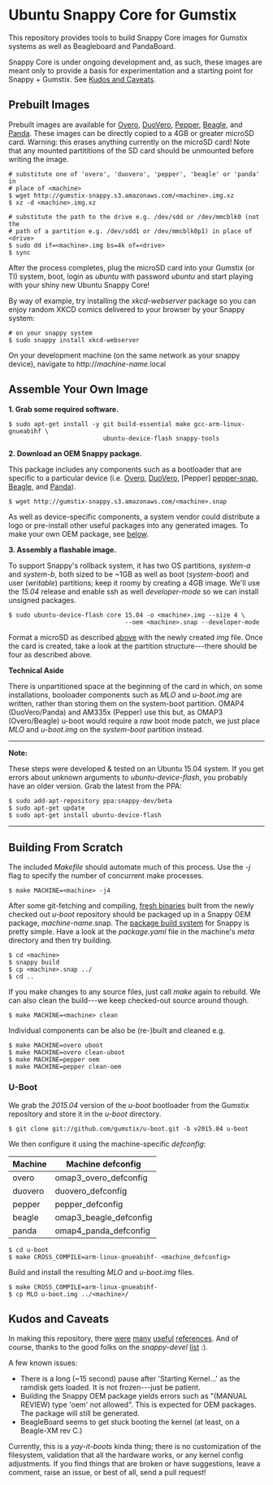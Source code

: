 Ubuntu Snappy Core for Gumstix
==============================
This repository provides tools to build Snappy Core images for Gumstix systems
as well as Beagleboard and PandaBoard.

Snappy Core is under ongoing development and, as such, these images are meant
only to provide a basis for experimentation and a starting point for Snappy +
Gumstix. See [Kudos and Caveats](#kudos-and-caveats).

Prebuilt Images
---------------
Prebuilt images are available for [Overo][overo-img], [DuoVero][duovero-img],
[Pepper][pepper-img], [Beagle][beagle-img], and [Panda][panda-img]. These
images can be directly copied to a 4GB or greater microSD card.  Warning: this
erases anything currently on the microSD card!  Note that any mounted
partititions of the SD card should be unmounted before writing the image.

    # substitute one of 'overo', 'duovero', 'pepper', 'beagle' or 'panda' in
    # place of <machine>
    $ wget http://gumstix-snappy.s3.amazonaws.com/<machine>.img.xz
    $ xz -d <machine>.img.xz

    # substitute the path to the drive e.g. /dev/sdd or /dev/mmcblk0 (not the
    # path of a partition e.g. /dev/sdd1 or /dev/mmcblk0p1) in place of <drive>
    $ sudo dd if=<machine>.img bs=4k of=<drive>
    $ sync

After the process completes, plug the microSD card into your Gumstix (or TI)
system, boot, login as *ubuntu* with password *ubuntu* and start playing with
your shiny new Ubuntu Snappy Core!

By way of example, try installing the *xkcd-webserver* package so you can
enjoy random XKCD comics delivered to your browser by your Snappy system:

    # on your snappy system
    $ sudo snappy install xkcd-webserver

On your development machine (on the same network as your snappy device),
navigate to http://*machine-name*.local

[overo-img]: http://gumstix-snappy.s3.amazonaws.com/overo.img.xz
[duovero-img]: http://gumstix-snappy.s3.amazonaws.com/duovero.img.xz
[pepper-img]: http://gumstix-snappy.s3.amazonaws.com/pepper.img.xz
[beagle-img]: http://gumstix-snappy.s3.amazonaws.com/beagle.img.xz
[panda-img]: http://gumstix-snappy.s3.amazonaws.com/panda.img.xz

Assemble Your Own Image
-----------------------
**1. Grab some required software.**

    $ sudo apt-get install -y git build-essential make gcc-arm-linux-gnueabihf \
                              ubuntu-device-flash snappy-tools

**2. Download an OEM Snappy package.**

This package includes any components such as a bootloader that are specific to
a particular device (i.e. [Overo][overo-snap], [DuoVero][duovero-snap], [Pepper]
[pepper-snap], [Beagle][beagle-snap], and [Panda][panda-snap]).

    $ wget http://gumstix-snappy.s3.amazonaws.com/<machine>.snap

As well as device-specific components, a system vendor could distribute a logo
or pre-install other useful packages into any generated images. To make your own
OEM package, see [below](#building-from-scratch).

**3. Assembly a flashable image.**

To support Snappy's rollback system, it has two OS partitions, *system-a* and
*system-b*, both sized to be ~1GB as well as boot (*system-boot*) and user
(*writable*) partitions; keep it roomy by creating a 4GB image.  We'll use the
*15.04* release and enable ssh as well *developer-mode* so we can install
unsigned packages.

    $ sudo ubuntu-device-flash core 15.04 -o <machine>.img --size 4 \
                                    --oem <machine>.snap --developer-mode

Format a microSD as described [above](#prebuilt-images) with the newly
created *img* file.  Once the card is created, take a look at the partition
structure---there should be four as described above.

**Technical Aside**

There is unpartitioned space at the beginning of the card in which, on some
installations, booloader components such as *MLO* and *u-boot.img* are written,
rather than storing them on the system-boot partition.  OMAP4 (DuoVero/Panda)
 and AM335x (Pepper) use this but, as OMAP3 (Overo/Beagle) u-boot would require
a *raw* boot mode patch, we just place *MLO* and *u-boot.img* on the
*system-boot* partition instead.

------------------------------------------------------------------------------
**Note:**

These steps were developed & tested on an Ubuntu 15.04 system. If you get
errors about unknown arguments to *ubuntu-device-flash*, you probably have
an older version.  Grab the latest from the PPA:

    $ sudo add-apt-repository ppa:snappy-dev/beta
    $ sudo apt-get update
    $ sudo apt-get install ubuntu-device-flash

------------------------------------------------------------------------------

[overo-snap]: http://gumstix-snappy.s3.amazonaws.com/overo.snap
[duovero-snap]: http://gumstix-snappy.s3.amazonaws.com/duovero.snap
[pepper-snap]: http://gumstix-snappy.s3.amazonaws.com/pepper.snap
[beagle-snap]: http://gumstix-snappy.s3.amazonaws.com/beagle.snap
[panda-snap]: http://gumstix-snappy.s3.amazonaws.com/panda.snap

Building From Scratch
---------------------
The included *Makefile* should automate much of this process.  Use the *-j* flag
to specify the number of concurrent make processes.

    $ make MACHINE=<machine> -j4

After some git-fetching and compiling, [fresh binaries](#u-boot) built from
the newly checked out *u-boot* repository should be packaged up in a Snappy OEM
package, *machine-name*.snap.  The [package build system][1] for Snappy is pretty
simple.  Have a look at the *package.yaml* file in the machine's *meta*
directory and then try building.

    $ cd <machine>
    $ snappy build
    $ cp <machine>.snap ../
    $ cd ..

If you make changes to any source files, just call *make* again to rebuild. We
can also clean the build---we keep checked-out source around though.

    $ make MACHINE=<machine> clean

Individual components can be also be (re-)built and cleaned e.g.

    $ make MACHINE=overo uboot
    $ make MACHINE=overo clean-uboot
    $ make MACHINE=pepper oem
    $ make MACHINE=pepper clean-oem

[1]: http://developer.ubuntu.com/en/snappy/tutorials/build-snaps/

### U-Boot
We grab the *2015.04* version of the *u-boot* bootloader from the Gumstix
repository and store it in the *u-boot* directory.

    $ git clone git://github.com/gumstix/u-boot.git -b v2015.04 u-boot

We then configure it using the machine-specific *defconfig*:

Machine  | Machine defconfig
---------|-------------------
overo    | omap3_overo_defconfig
duovero  | duovero_defconfig
pepper   | pepper_defconfig
beagle   | omap3_beagle_defconfig
panda    | omap4_panda_defconfig

    $ cd u-boot
    $ make CROSS_COMPILE=arm-linux-gnueabihf- <machine_defconfig>

Build and install the resulting *MLO* and *u-boot.img* files.

    $ make CROSS_COMPILE=arm-linux-gnueabihf-
    $ cp MLO u-boot.img ../<machine>/

<!---
COMMENT OUT as this is experimental
The *Makefile* can also checkout and build a custom kernel and then pack the
kernel image along with any modules and dtbs into a device-specific tarball
that can be pulled into an image using the *-device-part* argument to 
the *ubuntu-device-flash* tool. The following sections summarize the what is
done to build each component.

### Linux
We download the *yocto-v3.17.y* branch of Gumstix's Linux repository to the
*linux* directory.

    $ git clone git://github.com/gumstix/linux.git -b yocto-v3.17.y linux

We then grab a machine-specific defconfig from this top-level directory and
use it to configure the kernel.

    $ cd linux
    $ cp ../<machine>_defconfig .config
    $ make ARCH=arm CROSS_COMPILE=arm-linux-gnueabihf- oldconfig

Build the kernel as well as any DTBs and modules.

    $ make ARCH=arm CROSS_COMPILE=arm-linux-gnueabihf-
    $ make INSTALL_MOD_PATH=../device/system ARCH=arm CROSS_COMPILE=arm-linux-gnueabihf- modules_install
    $ make INSTALL_DTBS_PATH=../device/assets/dtbs ARCH=arm CROSS_COMPILE=arm-linux-gnueabihf- dtbs_install
    $ cp arch/arm/boot/zImage ../device/assets/vmlinuz

### Device Tarball
All we need to do now is *tar* the populated *device* directory:

    $ tar -C device-<machine> -cavf device.tar.xz -xform s:'./':: .

With the device tarball created, create an image file
[as described](#assemble-your-own-image) and dump it on to a microSD card!

To build for a different machine, make sure to clean-up first:

    $ make MACHINE=overo clean
    $ make MACHINE=pepper -j8
-->
Kudos and Caveats
-----------------
In making this repository, there [were][2] [many][3] [useful][4]
[references][5]. And of course, thanks to the good folks on the *snappy-devel*
[list][6] :).

A few known issues:

 * There is a long (~15 second) pause after 'Starting Kernel...' as the ramdisk
   gets loaded.  It is not frozen---just be patient.
 * Building the Snappy OEM package yields errors such as
   "(MANUAL REVIEW) type 'oem' not allowed".  This is expected for OEM packages.
   The package will still be generated.
 * BeagleBoard seems to get stuck booting the kernel (at least, on a Beagle-XM
   rev C.)

Currently, this is a *yay-it-boots* kinda thing; there is no customization of
the filesystem, validation that all the hardware works, or any kernel config
adjustments.  If you find things that are broken or have suggestions,
leave a comment, raise an issue, or best of all, send a pull request!

[2]: https://github.com/dz0ny/snappy-cubox-i
[3]: https://developer.ubuntu.com/en/snappy/guides/porting/
[4]: https://code.launchpad.net/~ogra/+junk/snappy-device-builder
[5]: https://lists.ubuntu.com/archives/snappy-devel/2015-April/000578.html
[6]: https://lists.ubuntu.com/mailman/listinfo/snappy-devel
